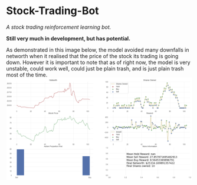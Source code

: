 # Stock-Trading-Bot
*A stock trading reinforcement learning bot.*

**Still very much in development, but has potential.**

As demonstrated in this image below, the model avoided many downfalls in networth when it realised that the price of the stock its trading is going down. However it is important to note that as of right now, the model is very unstable, could work well, could just be plain trash, and is just plain trash most of the time. 
![Screenshot of example of results of model](https://github.com/ryendu/Stock-Trading-Bot/blob/main/StockTraingBotPerformanceSC.png)
